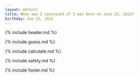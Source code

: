 ```yaml
---
layout: default
title: When was I conceived if I was born on June 23, 1913?
birthday: Jun 23, 1913
---
```


{% include header.md %}

{% include guess.md %}

{% include calculate.md %}

{% include safety.md %}

{% include footer.md %}



